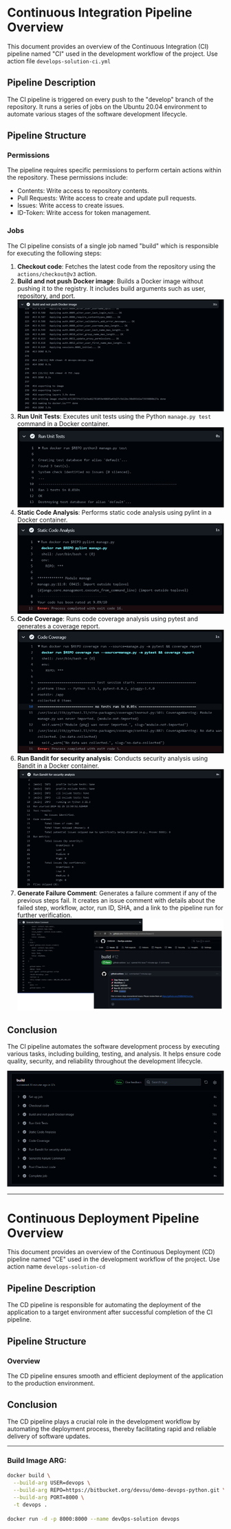 # Continuous Integration Pipeline Overview

This document provides an overview of the Continuous Integration (CI) pipeline named "CI" used in the development workflow of the project. Use action file `develops-solution-ci.yml`

## Pipeline Description

The CI pipeline is triggered on every push to the "develop" branch of the repository. It runs a series of jobs on the Ubuntu 20.04 environment to automate various stages of the software development lifecycle.

## Pipeline Structure

### Permissions

The pipeline requires specific permissions to perform certain actions within the repository. These permissions include:

- Contents: Write access to repository contents.
- Pull Requests: Write access to create and update pull requests.
- Issues: Write access to create issues.
- ID-Token: Write access for token management.

### Jobs

The CI pipeline consists of a single job named "build" which is responsible for executing the following steps:

1. **Checkout code**: Fetches the latest code from the repository using the `actions/checkout@v3` action.
2. **Build and not push Docker image**: Builds a Docker image without pushing it to the registry. It includes build arguments such as user, repository, and port.
![Build and not push Docker image](https://github.com/DMBIAM/DevOps-solution/blob/develop/pic-evidence/run-build-image-no-push.png)
3. **Run Unit Tests**: Executes unit tests using the Python `manage.py test` command in a Docker container.
![Run Unit Tests](https://github.com/DMBIAM/DevOps-solution/blob/develop/pic-evidence/run-unit-test.png)
4. **Static Code Analysis**: Performs static code analysis using pylint in a Docker container.
![Static Code Analysis](https://github.com/DMBIAM/DevOps-solution/blob/develop/pic-evidence/run-static-code-analysis.png)
5. **Code Coverage**: Runs code coverage analysis using pytest and generates a coverage report.
![Code Coverage](https://github.com/DMBIAM/DevOps-solution/blob/develop/pic-evidence/run-code-coverage.png)
6. **Run Bandit for security analysis**: Conducts security analysis using Bandit in a Docker container.
![Run Bandit for security analysis](https://github.com/DMBIAM/DevOps-solution/blob/develop/pic-evidence/run-security-analysis.png)
7. **Generate Failure Comment**: Generates a failure comment if any of the previous steps fail. It creates an issue comment with details about the failed step, workflow, actor, run ID, SHA, and a link to the pipeline run for further verification.
![Generate Failure Comment](https://github.com/DMBIAM/DevOps-solution/blob/develop/pic-evidence/run-create-comment-issue.png)

## Conclusion

The CI pipeline automates the software development process by executing various tasks, including building, testing, and analysis. It helps ensure code quality, security, and reliability throughout the development lifecycle.

![CI completed](https://github.com/DMBIAM/DevOps-solution/blob/develop/pic-evidence/run-ci-completed.png)

---

# Continuous Deployment Pipeline Overview

This document provides an overview of the Continuous Deployment (CD) pipeline named "CE" used in the development workflow of the project. Use action name `develops-solution-cd`

## Pipeline Description

The CD pipeline is responsible for automating the deployment of the application to a target environment after successful completion of the CI pipeline.

## Pipeline Structure

### Overview

The CD pipeline ensures smooth and efficient deployment of the application to the production environment.

## Conclusion

The CD pipeline plays a crucial role in the development workflow by automating the deployment process, thereby facilitating rapid and reliable delivery of software updates.

---

### Build Image ARG:

```bash
docker build \
  --build-arg USER=devops \
  --build-arg REPO=https://bitbucket.org/devsu/demo-devops-python.git \
  --build-arg PORT=8000 \
  -t devops .

docker run -d -p 8000:8000 --name devOps-solution devops